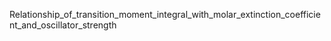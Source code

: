 Relationship_of_transition_moment_integral_with_molar_extinction_coefficient_and_oscillator_strength
